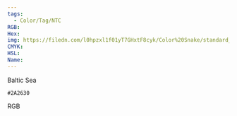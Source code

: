 ```yaml
---
tags:
  - Color/Tag/NTC
RGB:
Hex:
img: https://filedn.com/l0hpzxl1f01yT7GHxtF8cyk/Color%20Snake/standard_csv_to_svg//2A2630.svg
CMYK:
HSL:
Name:
---
```

Baltic Sea
```palette
#2A2630
```
RGB
